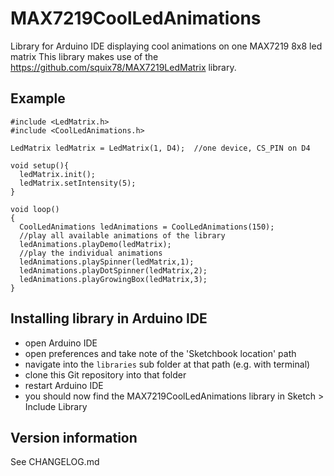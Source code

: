 # MAX7219CoolLedAnimations
Library for Arduino IDE displaying cool animations on one MAX7219 8x8 led matrix
This library makes use of the https://github.com/squix78/MAX7219LedMatrix library.

## Example
```
#include <LedMatrix.h>
#include <CoolLedAnimations.h>

LedMatrix ledMatrix = LedMatrix(1, D4);  //one device, CS_PIN on D4
 
void setup(){ 
  ledMatrix.init();
  ledMatrix.setIntensity(5);
}
 
void loop() 
{
  CoolLedAnimations ledAnimations = CoolLedAnimations(150);
  //play all available animations of the library
  ledAnimations.playDemo(ledMatrix);
  //play the individual animations
  ledAnimations.playSpinner(ledMatrix,1);
  ledAnimations.playDotSpinner(ledMatrix,2);
  ledAnimations.playGrowingBox(ledMatrix,3);
}
```

## Installing library in Arduino IDE
- open Arduino IDE
- open preferences and take note of the 'Sketchbook location' path
- navigate into the `libraries` sub folder at that path (e.g. with terminal)
- clone this Git repository into that folder
- restart Arduino IDE
- you should now find the MAX7219CoolLedAnimations library in Sketch > Include Library

## Version information
See CHANGELOG.md